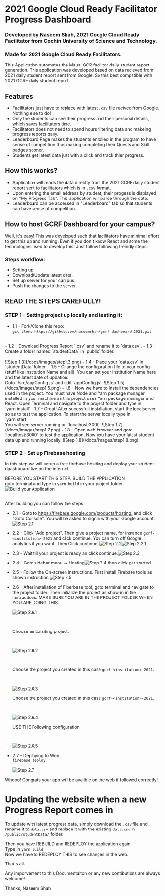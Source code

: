 # 2021 Google Cloud Ready Facilitator Progress Dashboard
### Developed by Naseem Shah, 2021 Google Cloud Ready Facilitator from Cochin University of Science and Technology.
### Made for 2021 Google Cloud Ready Facilitators.

This Application automates the Maual GCR facilitor daily student report generation. This application was developed based on data recieved from 2021 daily student report sent from Google. So this best compatible with 2021 GCRF daily student report.

## Features
- Facilitators just have to replace with latest `.csv` file recived from Google. Nothing else to do!
- Only the students can see their progress and their personal details, which saves facilitators time. 
- Facilitators does not need to spend hours filtering data and makeing progress reports daily. 
- Leaderboard Page makes the students enrolled in the program to have sense of competition thus making completing their Quests and Skill badges sooner.
- Students get latest data just with a click and track thier progress.

## How this works?
- Application will reads the data directly from the 2021 GCRF daily student report sent to facilitators which is in `.csv` format. 
- Upon entering the email address by student, their progess is displayed on "My Progress Tab". This application will parse through the data.
- Leaderboard can be accessed in "Leaderboard" tab so that students can have sense of competition.

## How to host GCRF Dashboard for your campus?

Well, it's easy! This was developed such that facilitators have minimal effort to get this up and running. Even if you don't know React and some the technologies used to develop this! Just follow following freindly steps:

### Steps workflow:
- Setting up 
- Download/Update latest data.
- Set up server for your campus.
- Push the changes to the server. 

## READ THE STEPS CAREFULLY! 

### STEP 1 - Setting project up locally and testing it:
- 1.1 - Fork/Clone this repo: <br> `git clone https://github.com/naseemshah/gcrf-dashboard-2021.git`
<br>
- 1.2 - Download Progress Report `.csv` and rename it to `data.csv`.
- 1.3 - Create a folder named `studentData` in `public` folder. <br> <br>
![Step 1.3](/docs/images/step1.3.png)
- 1.4 - Place your `data.csv` in  `studentData` folder.
- 1.5 - Change the configuration file to your config (stuff like Institution Name and all). You can set your Institution Name here and the latest date of updation. 
<br> Goto `/src/appConfig.js` and edit `appConfig.js`. 
![Step 1.5](/docs/images/step1.5.png)
- 1.6 - Now we have to install the dependencies used in the project. You must have Node and Yarn package manager installed in your machine as this project uses Yarn package manager and React. Open Terminal and navigate to the project folder and type in <br> 
`yarn install`
- 1.7 - Great! After sucessfull installation, start the localserver so as to test the application. To start the server locally type in <br>
`yarn start`<br>
You will see server running on `localhost:3000`
![Step 1.7](/docs/images/step1.7.png)
- 1.8 - Open web browser and goto `localhost:3000` to test the application. Now you have your latest student data up and running locally.
![Step 1.8](/docs/images/step1.8.png)

### STEP 2 - Set up Firebase hosting
In this step we will setup a free firebase hositing and deploy your student daashboard live on the internet.


BEFORE YOU START THIS STEP. BUILD THE APPLICATION <br>
goto terminal and type in `yarn build` in your project folder.
![Build your Application](/docs/images/yarn-build.png)

<br> After building you can follow the steps <br>

- 2.1 - Goto to https://firebase.google.com/products/hosting/  and click "Goto Console". You will be asked to signin with your Google account.![Step 2.1](/docs/images/step2.1.png)
- 2.2 - Click "Add project". Then give a project name, for instance `gcrf-<institution>-2021` and click continue. You can turn off Google analytics if you want. Then Click continue. ![Step 2.2](/docs/images/step2.2.png)![Step 2.2.1](/docs/images/step2.2.1.png)
- 2.3 -  Wait till your project is ready an click continue.![Step 2.3](/docs/images/step2.3.png)
- 2.4 - Goto sidebar menu -> Hosting![Step 2.4](/docs/images/step2.4.png)
then click get started.
- 2.5 - Follow the On-screen instructions. First install Firebase tools as shown instruction.![Step 2.5](/docs/images/step2.5.png)
- 2.6 - After installation of Fiberbase tool, goto terminal and navigate to the project folder. Then initialize the project as show in in the instructions. MAKE SURE YOU ARE IN THE PROJECT FOLDER WHEN YOU ARE DOING THIS.<br>

    ![Step 2.6.1](/docs/images/step2.6.1.png)

    <br>

    Choose an Exisiting project.

    <br>

    ![Step 2.6.2](/docs/images/step2.6.2.png)

    <br>

    Choose the project you created in this case `gcrf-<institution>-2021`.

    <br>

    ![Step 2.6.3](/docs/images/step2.6.3.png)
    <br>

    Choose the project you created in this case `gcrf-<institution>-2021`.

    <br>

    ![Step 2.6.4](/docs/images/step2.6.4.png)
    <br>

    USE THE Following configuration


    <br>

    ![Step 2.6.5](/docs/images/step2.6.5.png)
- 2.7 - Deploying to Web. <br> `firebase deploy` <br><br>![Step 2.7](/docs/images/step2.7.png)

Whooo! Congrats your app will be availble on the web if followed correctly!

# Updating the website when a new Progress Report comes in
To update with latest progress data, simply download the `.csv` file and rename it to `data.csv` and replace it with the existing `data.csv` in `/public/studentData/` folder.

Then you have REBUILD and REDEPLOY the application again. <br> Type in `yarn build`
<br>
Now we have to REDEPLOY THIS to see changes in the web.


That's all.

Any imporvement to this Documentaiton or any new contibutions are always welcome! 

Thanks,
Naseem Shah